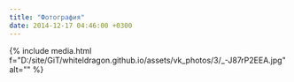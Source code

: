 ```yaml
---
title: "Фотография"
date: 2014-12-17 04:46:00 +0300
---
```



{% include media.html f="D:/site/GiT/whiteldragon.github.io/assets/vk_photos/3/_-J87rP2EEA.jpg" alt="" %}
